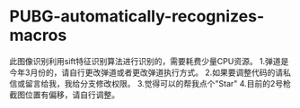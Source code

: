 # PUBG-automatically-recognizes-macros
此图像识别利用sift特征识别算法进行识别的，需要耗费少量CPU资源。
1.弹道是今年3月份的，请自行更改弹道或者更改弹道执行方式。
2.如果要调整代码的请私信或留言给我，我给分支修改权限。
3.觉得可以的帮我点个"Star" 
4.目前的2号枪截图位置有偏移，请自行调整。
